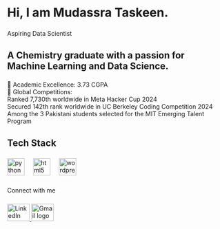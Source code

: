 <h1 align="left">Hi, I am Mudassra Taskeen.</h1>

###

<p align="left">Aspiring Data Scientist</p>

<!-- I wanted to add about me  -->


###

<h2 align="left">A Chemistry graduate with a passion for Machine Learning and Data Science.</h2>

<!-- I used html to add achievements -->


###

<p align="left">🥇 Academic Excellence: 3.73 CGPA<br>🌟 Global Competitions:<br>      Ranked 7,730th worldwide in Meta Hacker Cup 2024<br>      Secured 142th rank worldwide in UC Berkeley Coding Competition 2024<br>      Among the 3 Pakistani students selected for the MIT Emerging Talent Program</p>

###

<!-- I used html to include my technical skills -->


<h2 align="left">Tech Stack</h2>

###

<div align="left">
  <img src="https://cdn.jsdelivr.net/gh/devicons/devicon/icons/python/python-original.svg" height="40" alt="python logo"  />
  <img width="12" />
  <img src="https://cdn.jsdelivr.net/gh/devicons/devicon/icons/html5/html5-original.svg" height="40" alt="html5 logo"  />
  <img width="12" />
  <img src="https://cdn.jsdelivr.net/gh/devicons/devicon/icons/wordpress/wordpress-original.svg" height="40" alt="wordpress logo"  />
</div>

###

<!-- I wanted to add my social media accounts here for contact -->


<p align="left">Connect with me</p>

###

<div align="left">
  <a href="https://www.linkedin.com/in/mudassra-taskeen" target="_blank">
    <img src="https://raw.githubusercontent.com/maurodesouza/profile-readme-generator/master/src/assets/icons/social/linkedin/default.svg" width="52" height="40" alt="LinkedIn logo" />
  </a>
  <a href="mailto:mudassrataskeen@gmail.com">
    <img src="https://raw.githubusercontent.com/maurodesouza/profile-readme-generator/master/src/assets/icons/social/gmail/default.svg" width="52" height="40" alt="Gmail logo" />
  </a>
</div>


###

